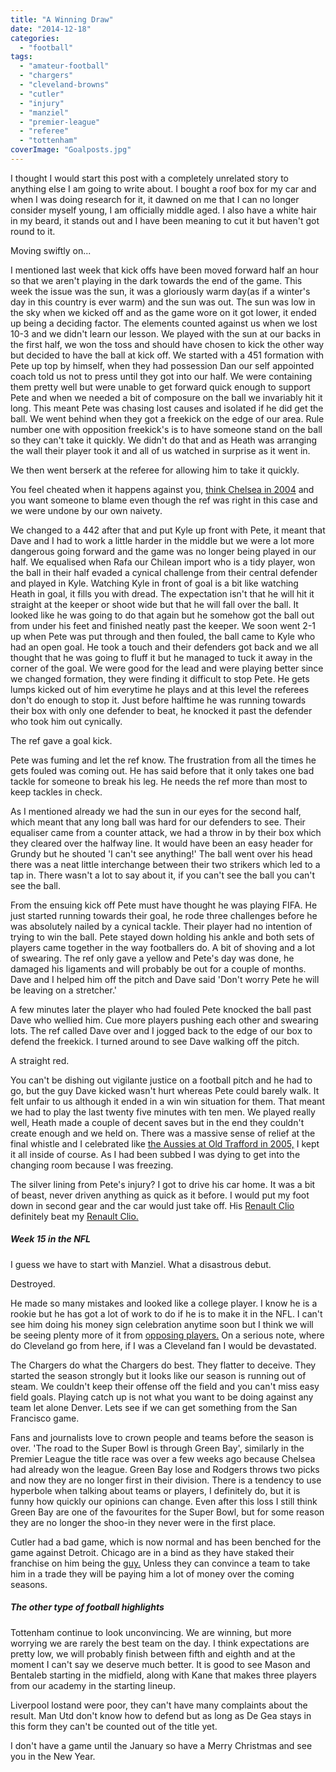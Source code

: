 ```yaml
---
title: "A Winning Draw"
date: "2014-12-18"
categories: 
  - "football"
tags: 
  - "amateur-football"
  - "chargers"
  - "cleveland-browns"
  - "cutler"
  - "injury"
  - "manziel"
  - "premier-league"
  - "referee"
  - "tottenham"
coverImage: "Goalposts.jpg"
---
```


I thought I would start this post with a completely unrelated story to anything else I am going to write about. I bought a roof box for my car and when I was doing research for it, it dawned on me that I can no longer consider myself young, I am officially middle aged. I also have a white hair in my beard, it stands out and I have been meaning to cut it but haven't got round to it.

Moving swiftly on...

I mentioned last week that kick offs have been moved forward half an hour so that we aren't playing in the dark towards the end of the game. This week the issue was the sun, it was a gloriously warm day(as if a winter's day in this country is ever warm) and the sun was out. The sun was low in the sky when we kicked off and as the game wore on it got lower, it ended up being a deciding factor. The elements counted against us when we lost 10-3 and we didn't learn our lesson. We played with the sun at our backs in the first half, we won the toss and should have chosen to kick the other way but decided to have the ball at kick off. We started with a 451 formation with Pete up top by himself, when they had possession Dan our self appointed coach told us not to press until they got into our half. We were containing them pretty well but were unable to get forward quick enough to support Pete and when we needed a bit of composure on the ball we invariably hit it long. This meant Pete was chasing lost causes and isolated if he did get the ball. We went behind when they got a freekick on the edge of our area. Rule number one with opposition freekick's is to have someone stand on the ball so they can't take it quickly. We didn't do that and as Heath was arranging the wall their player took it and all of us watched in surprise as it went in.

We then went berserk at the referee for allowing him to take it quickly.

You feel cheated when it happens against you, [think Chelsea in 2004](https://www.youtube.com/watch?v=gCWjioIR5MM) and you want someone to blame even though the ref was right in this case and we were undone by our own naivety.

We changed to a 442 after that and put Kyle up front with Pete, it meant that Dave and I had to work a little harder in the middle but we were a lot more dangerous going forward and the game was no longer being played in our half. We equalised when Rafa our Chilean import who is a tidy player, won the ball in their half evaded a cynical challenge from their central defender and played in Kyle. Watching Kyle in front of goal is a bit like watching Heath in goal, it fills you with dread. The expectation isn't that he will hit it straight at the keeper or shoot wide but that he will fall over the ball. It looked like he was going to do that again but he somehow got the ball out from under his feet and finished neatly past the keeper. We soon went 2-1 up when Pete was put through and then fouled, the ball came to Kyle who had an open goal. He took a touch and their defenders got back and we all thought that he was going to fluff it but he managed to tuck it away in the corner of the goal. We were good for the lead and were playing better since we changed formation, they were finding it difficult to stop Pete. He gets lumps kicked out of him everytime he plays and at this level the referees don't do enough to stop it. Just before halftime he was running towards their box with only one defender to beat, he knocked it past the defender who took him out cynically.

The ref gave a goal kick.

Pete was fuming and let the ref know. The frustration from all the times he gets fouled was coming out. He has said before that it only takes one bad tackle for someone to break his leg. He needs the ref more than most to keep tackles in check.

As I mentioned already we had the sun in our eyes for the second half, which meant that any long ball was hard for our defenders to see. Their equaliser came from a counter attack, we had a throw in by their box which they cleared over the halfway line. It would have been an easy header for Grundy but he shouted 'I can't see anything!' The ball went over his head there was a neat little interchange between their two strikers which led to a tap in. There wasn't a lot to say about it, if you can't see the ball you can't see the ball.

From the ensuing kick off Pete must have thought he was playing FIFA. He just started running towards their goal, he rode three challenges before he was absolutely nailed by a cynical tackle. Their player had no intention of trying to win the ball. Pete stayed down holding his ankle and both sets of players came together in the way footballers do. A bit of shoving and a lot of swearing. The ref only gave a yellow and Pete's day was done, he damaged his ligaments and will probably be out for a couple of months. Dave and I helped him off the pitch and Dave said 'Don't worry Pete he will be leaving on a stretcher.'

A few minutes later the player who had fouled Pete knocked the ball past Dave who wellied him. Cue more players pushing each other and swearing lots. The ref called Dave over and I jogged back to the edge of our box to defend the freekick. I turned around to see Dave walking off the pitch.

A straight red.

You can't be dishing out vigilante justice on a football pitch and he had to go, but the guy Dave kicked wasn't hurt whereas Pete could barely walk. It felt unfair to us although it ended in a win win situation for them. That meant we had to play the last twenty five minutes with ten men. We played really well, Heath made a couple of decent saves but in the end they couldn't create enough and we held on. There was a massive sense of relief at the final whistle and I celebrated like [the Aussies at Old Trafford in 2005,](https://www.youtube.com/watch?v=4Mu3Sy5Mazk#t=797) I kept it all inside of course. As I had been subbed I was dying to get into the changing room because I was freezing.

The silver lining from Pete's injury? I got to drive his car home. It was a bit of beast, never driven anything as quick as it before. I would put my foot down in second gear and the car would just take off. His [Renault Clio](http://cdn1.carbuyer.co.uk/sites/carbuyer_d7/files/jato_uploaded/Renault-Clio-Renaultsport-200-hatchback-2012-front-quarter-main.jpg) definitely beat my [Renault Clio.](http://uk.imglocalmart.com/image/main/M7T02AYdeMzaZSyh)

##### Week 15 in the NFL

I guess we have to start with Manziel. What a disastrous debut.

Destroyed.

He made so many mistakes and looked like a college player. I know he is a rookie but he has got a lot of work to do if he is to make it in the NFL. I can't see him doing his money sign celebration anytime soon but I think we will be seeing plenty more of it from [opposing players.](http://www.nfl.com/gamecenter/2014121404/2014/REG15/bengals@browns#menu=drivechart|contentId%3A0ap3000000443652&tab=videos) On a serious note, where do Cleveland go from here, if I was a Cleveland fan I would be devastated.

The Chargers do what the Chargers do best. They flatter to deceive. They started the season strongly but it looks like our season is running out of steam. We couldn't keep their offense off the field and you can't miss easy field goals. Playing catch up is not what you want to be doing against any team let alone Denver. Lets see if we can get something from the San Francisco game.

Fans and journalists love to crown people and teams before the season is over. 'The road to the Super Bowl is through Green Bay', similarly in the Premier League the title race was over a few weeks ago because Chelsea had already won the league. Green Bay lose and Rodgers throws two picks and now they are no longer first in their division. There is a tendency to use hyperbole when talking about teams or players, I definitely do, but it is funny how quickly our opinions can change. Even after this loss I still think Green Bay are one of the favourites for the Super Bowl, but for some reason they are no longer the shoo-in they never were in the first place.

Cutler had a bad game, which is now normal and has been benched for the game against Detroit. Chicago are in a bind as they have staked their franchise on him being the [guy.](http://grantland.com/the-triangle/the-possibly-intriguing-nfl-qb-trade-market/) Unless they can convince a team to take him in a trade they will be paying him a lot of money over the coming seasons.

##### The other type of football highlights

Tottenham continue to look unconvincing. We are winning, but more worrying we are rarely the best team on the day. I think expectations are pretty low, we will probably finish between fifth and eighth and at the moment I can't say we deserve much better. It is good to see Mason and Bentaleb starting in the midfield, along with Kane that makes three players from our academy in the starting lineup.

Liverpool lostand were poor, they can't have many complaints about the result. Man Utd don't know how to defend but as long as De Gea stays in this form they can't be counted out of the title yet.

I don't have a game until the January so have a Merry Christmas and see you in the New Year.

